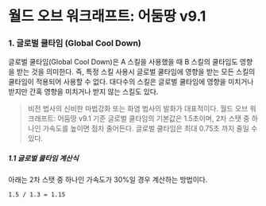 월드 오브 워크래프트: 어둠땅 v9.1 
====

### 1. 글로벌 쿨타임 (Global Cool Down)
글로벌 쿨타임(Global Cool Down)은 A 스킬을 사용했을 때 B 스킬의 쿨타임도 영향을 받는 것을 의미한다. 즉, 특정 스킬 사용시 글로벌 쿨타임에 영향을 받는 모든 스킬의 쿨타임이 적용되어 사용할 수 없다. 대다수의 스킬은 글로벌 쿨타임에 영향을 미치거나 받지만 간혹 영향을 미치거나 받지 않는 스킬도 있다.
> 비전 법사의 신비한 마법강화 또는 화염 법사의 발화가 대표적이다.
월드 오브 워크래프트: 어둠땅 v9.1 기준 글로벌 쿨타임의 기본값은 1.5초이며, 2차 스탯 중 하나인 가속도를 높이면 점차 줄어든다. 글로벌 쿨타임은 최대 0.75초 까지 줄일 수 있다.

##### 1.1 글로벌 쿨타임 계산식
아래는 2차 스탯 중 하나인 가속도가 30%일 경우 계산하는 방법이다.
```shell
1.5 / 1.3 = 1.15
```

